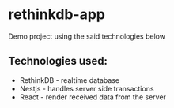 # rethinkdb-app
Demo project using the said technologies below

## Technologies used:
* RethinkDB - realtime database 
* Nestjs - handles server side transactions
* React - render received data from the server
